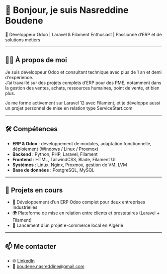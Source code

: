 # 👋 Bonjour, je suis Nasreddine Boudene

🎯 Développeur Odoo | Laravel & Filament Enthusiast | Passionné d’ERP et de solutions métiers

---

## 👨‍💻 À propos de moi

Je suis développeur Odoo et consultant technique avec plus de 1 an et demi d'expérience.  
J’ai travaillé sur des projets complets d’ERP pour des PME, notamment dans la gestion des ventes, achats, ressources humaines, point de vente, et bien plus.

Je me forme activement sur Laravel 12 avec Filament, et je développe aussi un projet personnel de mise en relation type ServiceStart.com.

---

## 🛠️ Compétences

- **ERP & Odoo** : développement de modules, adaptation fonctionnelle, déploiement (Windows / Linux / Proxmox)
- **Backend** : Python, PHP, Laravel, Filament
- **Frontend** : HTML, TailwindCSS, Blade, Filament UI
- **Systèmes** : Linux, Nginx, Proxmox, gestion de VM, LVM
- **Base de données** : PostgreSQL, MySQL

---

## 🚧 Projets en cours

- 🔧 Développement d’un ERP Odoo complet pour deux entreprises industrielles
- 🌍 Plateforme de mise en relation entre clients et prestataires (Laravel + Filament)
- 🛒 Lancement d’un projet e-commerce local en Algérie

---

## 📫 Me contacter

- 🌐 [LinkedIn](https://www.linkedin.com/in/nasreddineboudene/)
- 📧 boudene.nasreddine@gmail.com
